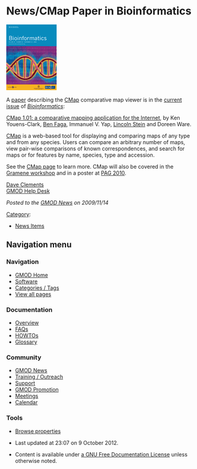 



<span id="top"></span>




# <span dir="auto">News/CMap Paper in Bioinformatics</span>











<a
href="http://bioinformatics.oxfordjournals.org/cgi/content/full/25/22/3040"
rel="nofollow" title="Bioinformatics"><img
src="https://raw.githubusercontent.com/GMOD/gmod.github.io/main/mediawiki/images/1/12/BionformaticsCover.gif" width="134"
height="175" alt="Bioinformatics" /></a>



A <a
href="http://bioinformatics.oxfordjournals.org/cgi/content/full/25/22/3040"
class="external text" rel="nofollow">paper</a> describing the
[CMap](../CMap.1 "CMap") comparative map viewer is in the <a
href="http://bioinformatics.oxfordjournals.org/content/vol25/issue22/index.dtl"
class="external text" rel="nofollow">current issue</a> of
*<a href="http://bioinformatics.oxfordjournals.org/"
class="external text" rel="nofollow">Bioinformatics</a>*:

<a
href="http://bioinformatics.oxfordjournals.org/cgi/content/full/25/22/3040"
class="external text" rel="nofollow">CMap 1.01: a comparative mapping
application for the Internet</a>, by Ken Youens-Clark, [Ben
Faga](../User%3AFaga "User%3AFaga"), Immanuel V. Yap, [Lincoln
Stein](../User%3ALstein "User%3ALstein") and Doreen Ware.

[CMap](../CMap.1 "CMap") is a web-based tool for displaying and
comparing maps of any type and from any species. Users can compare an
arbitrary number of maps, view pair-wise comparisons of known
correspondences, and search for maps or for features by name, species,
type and accession.

See the [CMap page](../CMap.1 "CMap") to learn more. CMap will also be
covered in the <a href="http://www.intl-pag.org/18/18-gramene.html"
class="external text" rel="nofollow">Gramene workshop</a> and in a
poster at [PAG 2010](../PAG_2010 "PAG 2010").

[Dave Clements](../User%3AClements "User%3AClements")  
[GMOD Help Desk](../GMOD_Help_Desk "GMOD Help Desk")

  



*Posted to the [GMOD News](../GMOD_News "GMOD News") on 2009/11/14*






[Category](../Special%3ACategories "Special%3ACategories"):

- [News Items](../Category%3ANews_Items "Category%3ANews Items")






## Navigation menu







<a href="../Main_Page"
style="background-image: url(../../images/GMOD-cogs.png);"
title="Visit the main page"></a>


### Navigation



- <span id="n-GMOD-Home">[GMOD Home](../Main_Page)</span>
- <span id="n-Software">[Software](../GMOD_Components)</span>
- <span id="n-Categories-.2F-Tags">[Categories /
  Tags](../Categories)</span>
- <span id="n-View-all-pages">[View all
  pages](../Special:AllPages)</span>




### Documentation



- <span id="n-Overview">[Overview](../Overview)</span>
- <span id="n-FAQs">[FAQs](../Category%3AFAQ)</span>
- <span id="n-HOWTOs">[HOWTOs](../Category%3AHOWTO)</span>
- <span id="n-Glossary">[Glossary](../Glossary)</span>




### Community



- <span id="n-GMOD-News">[GMOD News](../GMOD_News)</span>
- <span id="n-Training-.2F-Outreach">[Training /
  Outreach](../Training_and_Outreach)</span>
- <span id="n-Support">[Support](../Support)</span>
- <span id="n-GMOD-Promotion">[GMOD Promotion](../GMOD_Promotion)</span>
- <span id="n-Meetings">[Meetings](../Meetings)</span>
- <span id="n-Calendar">[Calendar](../Calendar)</span>




### Tools

- <span id="t-smwbrowselink"><a href="../Special%253ABrowse/News-2FCMap_Paper_in_Bioinformatics"
  rel="smw-browse">Browse properties</a></span>



- <span id="footer-info-lastmod">Last updated at 23:07 on 9 October
  2012.</span>
<!-- - <span id="footer-info-viewcount">7,126 page views.</span> -->
- <span id="footer-info-copyright">Content is available under
  <a href="http://www.gnu.org/licenses/fdl-1.3.html" class="external"
  rel="nofollow">a GNU Free Documentation License</a> unless otherwise
  noted.</span>

<!-- -->



<!-- -->




